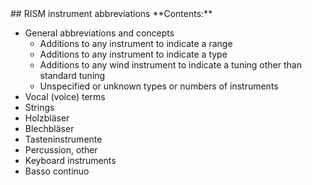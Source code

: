 <jointfile>
## RISM instrument abbreviations
**Contents:**

- General abbreviations and concepts
  - Additions to any instrument to indicate a range
  - Additions to any instrument to indicate a type
  - Additions to any wind instrument to indicate a tuning other than standard tuning
  - Unspecified or unknown types or numbers of instruments
- Vocal (voice) terms
- Strings
- Holzbläser
- Blechbläser
- Tasteninstrumente
- Percussion, other
- Keyboard instruments
- Basso continuo
